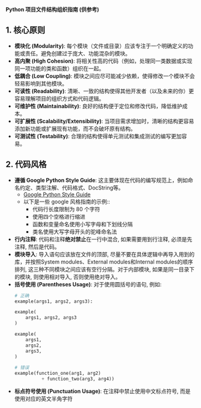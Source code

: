 **Python 项目文件结构组织指南 (供参考)**

## 1. 核心原则

  - **模块化 (Modularity)**: 每个模块（文件或目录）应该专注于一个明确定义的功能或责任。避免创建过于庞大、功能混杂的模块。
  - **高内聚 (High Cohesion)**: 将相关性高的代码（例如，处理同一类数据或实现同一项功能的类和函数）组织在一起。
  - **低耦合 (Low Coupling)**: 模块之间应尽可能减少依赖，使得修改一个模块不会轻易影响到其他模块。
  - **可读性 (Readability)**: 清晰、一致的结构使得其他开发者（以及未来的你）更容易理解项目的组织方式和代码逻辑。
  - **可维护性 (Maintainability)**: 良好的结构便于定位和修改代码，降低维护成本。
  - **可扩展性 (Scalability/Extensibility)**: 当项目需求增加时，清晰的结构更容易添加新功能或扩展现有功能，而不会破坏原有结构。
  - **可测试性 (Testability)**: 合理的结构使得单元测试和集成测试的编写更加容易。

## 2. 代码风格

  - **遵循 Google Python Style Guide**: 这主要体现在代码的编写规范上，例如命名约定、类型注解、代码格式、DocString等。
    - [Google Python Style Guide](https://google.github.io/styleguide/pyguide.html) 
    - 以下是一些 google 风格指南的示例::
      - 代码行长度限制为 80 个字符
      - 使用四个空格进行缩进
      - 函数和变量命名使用小写字母和下划线分隔
      - 类名使用大写字母开头的驼峰命名法
  - **行内注释**: 代码和注释**绝对禁止**在一行中混合, 如果需要用到行注释, 必须是先注释, 然后是代码。
  - **模块导入**: 导入语句应该放在文件的顶部, 尽量不要在具体逻辑中再导入用到的库，并按照System modules、External modules和Internal modules的顺序排列, 这三种不同模块之间应该有空行分隔。对于内部模块, 如果是同一目录下的模块, 则使用相对导入, 否则使用绝对导入。
  - **括号使用 (Parentheses Usage)**: 对于使用圆括号的语句, 例如:
    ```python
    # 正确
    example(args1, args2, args3):

    example(
        args1, args2, args3
    )

    example(
        args1,
        args2,
        args3,
    )
        
    # 错误
    example(function_one(arg1, arg2)
              + function_two(arg3, arg4))
    ```
  - **标点符号使用 (Punctuation Usage)**: 在注释中禁止使用中文标点符号, 而是使用对应的英文半角字符